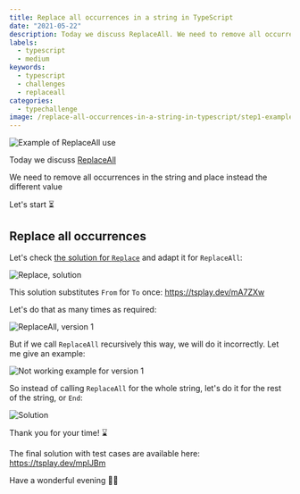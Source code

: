 ```yaml
---
title: Replace all occurrences in a string in TypeScript
date: "2021-05-22"
description: Today we discuss ReplaceAll. We need to remove all occurrences in the string and place instead the different value. Let's do that 🚀
labels:
  - typescript
  - medium
keywords:
  - typescript
  - challenges
  - replaceall
categories:
  - typechallenge
image: /replace-all-occurrences-in-a-string-in-typescript/step1-example-of-use.png
---
```


![Example of ReplaceAll use](/replace-all-occurrences-in-a-string-in-typescript/step1-example-of-use.png)

Today we discuss [ReplaceAll](https://github.com/type-challenges/type-challenges/blob/master/questions/119-medium-replaceall/README.md)

We need to remove all occurrences in the string and place instead the different value

Let's start ⏳

## Replace all occurrences

Let's check [the solution for `Replace`](/2021-05-17-replace-occurrence-in-a-string-in-typescript/) and adapt it for `ReplaceAll`:

![Replace, solution](/replace-all-occurrences-in-a-string-in-typescript/step2-replace-solution.png)

This solution substitutes `From` for `To` once: https://tsplay.dev/mA7ZXw

Let's do that as many times as required:

![ReplaceAll, version 1](/replace-all-occurrences-in-a-string-in-typescript/step3-solution-v1.png)

But if we call `ReplaceAll` recursively this way, we will do it incorrectly. Let me give an example:

![Not working example for version 1](/replace-all-occurrences-in-a-string-in-typescript/step4-example-for-v1-solution.png)

So instead of calling `ReplaceAll` for the whole string, let's do it for the rest of the string, or `End`:

![Solution](/replace-all-occurrences-in-a-string-in-typescript/step5-solution.png)

Thank you for your time! ⌛️

The final solution with test cases are available here: https://tsplay.dev/mplJBm

Have a wonderful evening 👩‍💻
